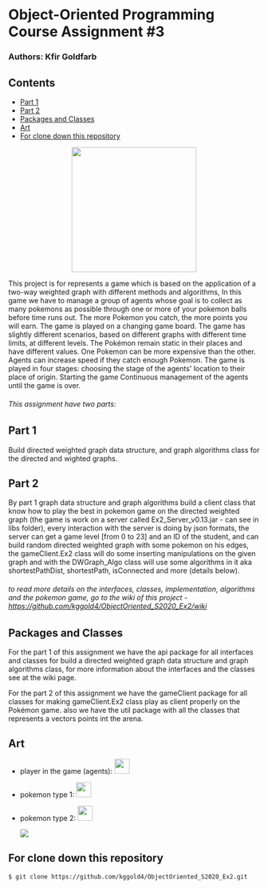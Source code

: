 # Object-Oriented Programming Course Assignment #3

### Authors: Kfir Goldfarb

## Contents
* [Part 1](#part1)
* [Part 2](#part2)
* [Packages and Classes](#packages-and-classes)
* [Art](#art)
* [For clone down this repository](#for-clone-down-this-repository)

<div align="center">
<img src="https://github.com/kggold4/object-oriented-assignments/blob/main/object-oriented-ex2/images/vg_logo3.png" width="250">
</div>

This project is for represents a game which is based on the application of a two-way weighted graph with different methods and algorithms,
In this game we have to manage a group of agents whose goal is to collect as many pokemons as possible through one or more of your pokemon balls before time runs out.
The more Pokemon you catch, the more points you will earn. The game is played on a changing game board. The game has slightly different scenarios, based on different graphs with different time limits, at different levels. The Pokémon remain static in their places and have different values. One Pokemon can be more expensive than the other. Agents can increase speed if they catch enough Pokemon. The game is played in four stages: choosing the stage of the agents' location to their place of origin. Starting the game Continuous management of the agents until the game is over.

###### This assignment have two parts:

## Part 1

Build directed weighted graph data structure, and graph algorithms class for the directed and wighted graphs.

## Part 2

By part 1 graph data structure and graph algorithms build a client class that know how to play the best in pokemon game on the directed weighted graph (the game is work on a server called Ex2_Server_v0.13.jar - can see in libs folder), every interaction with the server is doing by json formats, the server can get a game level [from 0 to 23] and an ID of the student, and can build random directed weighted graph with some pokemon on his edges, the gameClient.Ex2 class will do some inserting manipulations on the given graph and with the DWGraph_Algo class will use some algorithms in it aka shortestPathDist, shortestPath, isConnected and more (details below).
###### to read more details on the interfaces, classes, implementation, algorithms and the pokemon game, go to the wiki of this project - https://github.com/kggold4/ObjectOriented_S2020_Ex2/wiki

## Packages and Classes

For the part 1 of this assignment we have the api package for all interfaces and classes for build a directed weighted graph data structure and graph algorithms class, for more information about the interfaces and the classes see at the wiki page.

For the part 2 of this assignment we have the gameClient package for all classes for making gameClient.Ex2 class play as client properly on the Pokémon game.
also we have the util package with all the classes that represents a vectors points int the arena.

## Art
* player in the game (agents): <img src="https://github.com/kggold4/object-oriented-assignments/blob/main/object-oriented-ex2/images/player.png" width="30">
* pokemon type 1: <img src="https://github.com/kggold4/object-oriented-assignments/blob/main/object-oriented-ex2/images/pokaball1.png" width="30">
* pokemon type 2: <img src="https://github.com/kggold4/object-oriented-assignments/blob/main/object-oriented-ex2/images/pokaball2.png" width="30">
  

  ![](name-of-giphy.gif)

## For clone down this repository
```
$ git clone https://github.com/kggold4/ObjectOriented_S2020_Ex2.git
```
